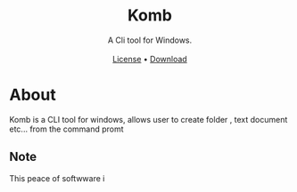 <div align = "center">
     <H1>
         Komb
     </H1>
A Cli tool for Windows.<br><br>
     <a href="https://github.com/DanDuh-Man/Komb/blob/main/LICENSE">License</a> • <a href="https://github.com/DanDuh-Man/Komb">Download</a>

</div>

# About
Komb is a CLI tool for windows, allows user to create folder , text document etc... from the command promt

## Note 
This peace of softwware i
